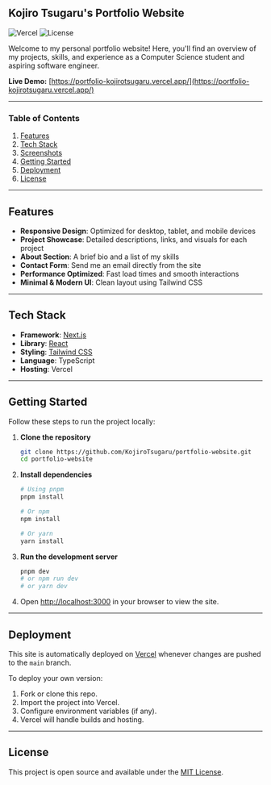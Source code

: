 ## Kojiro Tsugaru's Portfolio Website

![Vercel](https://img.shields.io/badge/Deployed%20on-Vercel-000000?style=flat-square\&logo=vercel)
![License](https://img.shields.io/badge/license-MIT-blue.svg?style=flat-square)

Welcome to my personal portfolio website! Here, you'll find an overview of my projects, skills, and experience as a Computer Science student and aspiring software engineer.

**Live Demo:** [https://portfolio-kojirotsugaru.vercel.app/](https://portfolio-kojirotsugaru.vercel.app/)

---

### Table of Contents

1. [Features](#features)
2. [Tech Stack](#tech-stack)
3. [Screenshots](#screenshots)
4. [Getting Started](#getting-started)
5. [Deployment](#deployment)
6. [License](#license)

---

## Features

* **Responsive Design**: Optimized for desktop, tablet, and mobile devices
* **Project Showcase**: Detailed descriptions, links, and visuals for each project
* **About Section**: A brief bio and a list of my skills
* **Contact Form**: Send me an email directly from the site
* **Performance Optimized**: Fast load times and smooth interactions
* **Minimal & Modern UI**: Clean layout using Tailwind CSS

---

## Tech Stack

* **Framework**: [Next.js](https://nextjs.org/)
* **Library**: [React](https://react.dev/)
* **Styling**: [Tailwind CSS](https://tailwindcss.com/)
* **Language**: TypeScript
* **Hosting**: Vercel

---

## Getting Started

Follow these steps to run the project locally:

1. **Clone the repository**

   ```bash
   git clone https://github.com/KojiroTsugaru/portfolio-website.git
   cd portfolio-website
   ```

2. **Install dependencies**

   ```bash
   # Using pnpm
   pnpm install

   # Or npm
   npm install

   # Or yarn
   yarn install
   ```

3. **Run the development server**

   ```bash
   pnpm dev
   # or npm run dev
   # or yarn dev
   ```

4. Open [http://localhost:3000](http://localhost:3000) in your browser to view the site.

---

## Deployment

This site is automatically deployed on [Vercel](https://vercel.com/) whenever changes are pushed to the `main` branch.

To deploy your own version:

1. Fork or clone this repo.
2. Import the project into Vercel.
3. Configure environment variables (if any).
4. Vercel will handle builds and hosting.

---

## License

This project is open source and available under the [MIT License](LICENSE).
